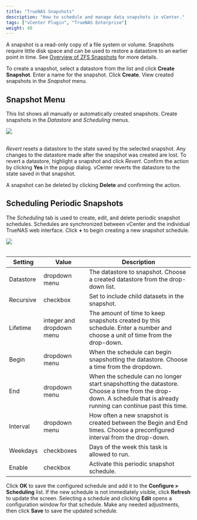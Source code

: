 ```yaml
---
title: "TrueNAS Snapshots"
description: "How to schedule and manage data snapshots in vCenter."
tags: ["vCenter Plugin", "TrueNAS Enterprise"]
weight: 40
---
```


A snapshot is a read-only copy of a file system or volume.
Snapshots require little disk space and can be used to restore a datastore to an earlier point in time.
See [Overview of ZFS Snapshots](https://docs.oracle.com/cd/E23824_01/html/821-1448/gbciq.html) for more details.

To create a snapshot, select a datastore from the list and click **Create Snapshot**.
Enter a name for the snapshot.
Click **Create**.
View created snapshots in the *Snapshot* menu.

## Snapshot Menu

This list shows all manually or automatically created snapshots.
Create snapshots in the *Datastore* and *Scheduling* menus.

<img src="/images/VCP-Snapshots.png">
<br><br>

*Revert* resets a datastore to the state saved by the selected snapshot.
Any changes to the datastore made after the snapshot was created are lost.
To revert a datastore, highlight a snapshot and click *Revert*.
Confirm the action by clicking **Yes** in the popup dialog.
vCenter reverts the datastore to the state saved in that snapshot.

A snapshot can be deleted by clicking **Delete** and confirming the action.

## Scheduling Periodic Snapshots

The *Scheduling* tab is used to create, edit, and delete periodic snapshot schedules.
Schedules are synchronized between vCenter and the individual TrueNAS web interface.
Click **+** to begin creating a new snapshot schedule.

<img src="/images/VCP-PeriodicSnapshots.png">
<br><br>

| Setting   | Value                     | Description                                                                                                                                                         |
|-----------|---------------------------|---------------------------------------------------------------------------------------------------------------------------------------------------------------------|
| Datastore | dropdown menu             | The datastore to snapshot. Choose a created datastore from the drop-down list.                                                                                      |
| Recursive | checkbox                  | Set to include child datasets in the snapshot.                                                                                                                      |
| Lifetime  | integer and dropdown menu | The amount of time to keep snapshots created by this schedule. Enter a number and choose a unit of time from the drop-down.                                         |
| Begin     | dropdown menu             | When the schedule can begin snapshotting the datastore. Choose a time from the dropdown.                                                                            |
| End       | dropdown menu             | When the schedule can no longer start snapshotting the datastore. Choose a time from the drop-down. A schedule that is already running can continue past this time. |
| Interval  | dropdown menu             | How often a new snapshot is created between the Begin and End times. Choose a preconfigured interval from the drop-down.                                            |
| Weekdays  | checkboxes                | Days of the week this task is allowed to run.                                                                                                                       |
| Enable    | checkbox                  | Activate this periodic snapshot schedule.                                                                                                                           |

Click **OK** to save the configured schedule and add it to the **Configure > Scheduling** list.
If the new schedule is not immediately visible, click **Refresh** to update the screen.
Selecting a schedule and clicking **Edit** opens a configuration window for that schedule.
Make any needed adjustments, then click **Save** to save the updated schedule.